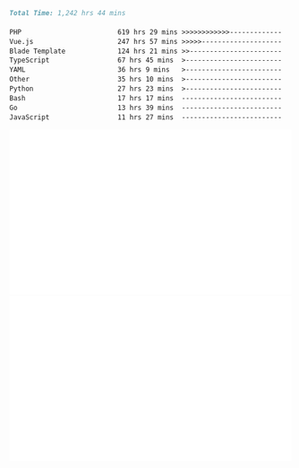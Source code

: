 <!--START_SECTION:waka-->

```markdown
Total Time: 1,242 hrs 44 mins

PHP                        619 hrs 29 mins >>>>>>>>>>>>-------------   48.48 %
Vue.js                     247 hrs 57 mins >>>>>--------------------   19.40 %
Blade Template             124 hrs 21 mins >>-----------------------   09.73 %
TypeScript                 67 hrs 45 mins  >------------------------   05.30 %
YAML                       36 hrs 9 mins   >------------------------   02.83 %
Other                      35 hrs 10 mins  >------------------------   02.75 %
Python                     27 hrs 23 mins  >------------------------   02.14 %
Bash                       17 hrs 17 mins  -------------------------   01.35 %
Go                         13 hrs 39 mins  -------------------------   01.07 %
JavaScript                 11 hrs 27 mins  -------------------------   00.90 %
```

<!--END_SECTION:waka-->
<p align="center">
    <img src="https://raw.githubusercontent.com/rjp2525/rjp2525/output/generated/overview.svg">
    <img src="https://raw.githubusercontent.com/rjp2525/rjp2525/output/generated/languages.svg">
</p>
